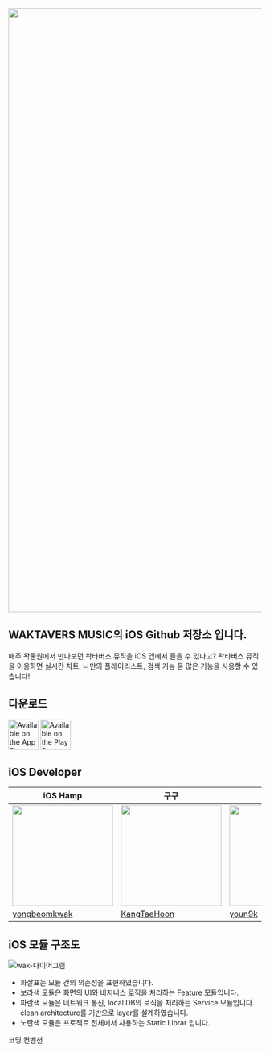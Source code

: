 <div align="center">

<img src="https://github.com/wakmusic/wakmusic-iOS/assets/68860610/ac5ae167-63df-4bc2-8917-297a6f674f19.png" width = "1200">

</div>

## WAKTAVERS MUSIC의 iOS Github 저장소 입니다.

매주 왁물원에서 만나보던 왁타버스 뮤직을 iOS 앱에서 들을 수 있다고?
왁타버스 뮤직을 이용하면 실시간 차트, 나만의 플래이리스트, 검색 기능 등 많은 기능을 사용할 수 있습니다!

## 다운로드

<a href='https://apps.apple.com/kr/app/id1641642735'><img alt='Available on the App Store' src='https://user-images.githubusercontent.com/67373938/227817078-7aab7bea-3af0-4930-b341-1a166a39501d.svg' height='60px'/></a> 
<a href='https://play.google.com/store/apps/details?id=com.waktaverse.music'><img alt='Available on the Play Store' src='https://user-images.githubusercontent.com/67373938/227817080-0c069757-4000-4e3e-919b-b062e667ecc4.svg' height='60px'/></a>

## iOS Developer

| iOS Hamp | 구구 | 케이 | 김대희 | 댕댕 |
| --- | --- | --- | --- | -- |
| <img src="https://avatars.githubusercontent.com/u/48616183?v=4" width="200px"/> | <img src="https://avatars.githubusercontent.com/u/37323252?v=4" width="200px"/> | <img src="https://avatars.githubusercontent.com/u/60254939?v=4" width="200px"/> | <img src= "https://avatars.githubusercontent.com/u/68860610?v=4" width="200px"/> | <img src= "https://avatars.githubusercontent.com/u/31872539?v=4" width="200px"/> | 
| [yongbeomkwak](https://github.com/yongbeomkwak) | [KangTaeHoon](https://github.com/KangTaeHoon) | [youn9k](https://github.com/youn9k) | [kimdaehee0824](https://github.com/kimdaehee0824) | [CoCoE1203](https://github.com/CoCoE1203) |

## iOS 모듈 구조도

![wak-다이어그램](https://github.com/wakmusic/wakmusic-iOS/assets/68860610/6b1f8e39-5d87-49cc-aed0-44934333bd71)

- 화살표는 모듈 간의 의존성을 표현하였습니다.
- 보라색 모듈은 화면의 UI와 비지니스 로직을 처리하는 Feature 모듈입니다. 
- 파란색 모듈은 네트워크 통신, local DB의 로직을 처리하는 Service 모듈입니다. clean architecture를 기반으로 layer를 설계하였습니다.
- 노란색 모듈은 프로젝트 전체에서 사용하는 Static Librar 입니다.

코딩 컨벤션
